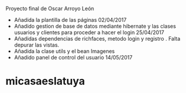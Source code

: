 Proyecto final de Oscar Arroyo León
- Añadida la plantilla de las páginas
02/04/2017
- Añadido gestion de base de datos mediante hibernate y las clases usuarios y clientes para proceder a hacer el login
25/04/2017
- Añadidas dependencias de richfaces,  metodo login y registro . Falta depurar las vistas.
- Añadida la clase utils y el bean Imagenes
- Añadido panel de control del usuario 14/05/2017
# micasaeslatuya

